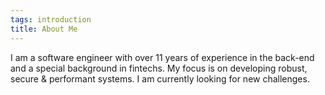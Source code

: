 ```yaml
---
tags: introduction
title: About Me
---
```


I am a software engineer with over 11 years of experience in the back-end and a special background in fintechs. My focus is on developing robust, secure & performant systems. I am currently looking for new challenges.